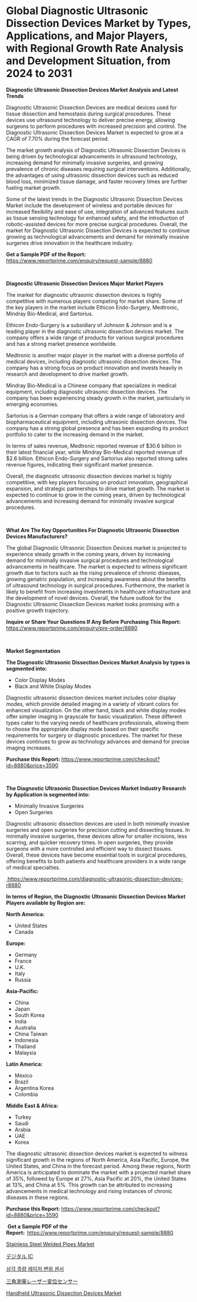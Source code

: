 <p><h1>Global Diagnostic Ultrasonic Dissection Devices Market by Types, Applications, and Major Players, with Regional Growth Rate Analysis and Development Situation, from 2024 to 2031</h1></p><p><strong>Diagnostic Ultrasonic Dissection Devices Market Analysis and Latest Trends</strong></p>
<p><p>Diagnostic Ultrasonic Dissection Devices are medical devices used for tissue dissection and hemostasis during surgical procedures. These devices use ultrasound technology to deliver precise energy, allowing surgeons to perform procedures with increased precision and control. The Diagnostic Ultrasonic Dissection Devices Market is expected to grow at a CAGR of 7.70% during the forecast period.</p><p>The market growth analysis of Diagnostic Ultrasonic Dissection Devices is being driven by technological advancements in ultrasound technology, increasing demand for minimally invasive surgeries, and growing prevalence of chronic diseases requiring surgical interventions. Additionally, the advantages of using ultrasonic dissection devices such as reduced blood loss, minimized tissue damage, and faster recovery times are further fueling market growth.</p><p>Some of the latest trends in the Diagnostic Ultrasonic Dissection Devices Market include the development of wireless and portable devices for increased flexibility and ease of use, integration of advanced features such as tissue sensing technology for enhanced safety, and the introduction of robotic-assisted devices for more precise surgical procedures. Overall, the market for Diagnostic Ultrasonic Dissection Devices is expected to continue growing as technological advancements and demand for minimally invasive surgeries drive innovation in the healthcare industry.</p></p>
<p><strong>Get a Sample PDF of the Report:&nbsp;</strong> <a href="https://www.reportprime.com/enquiry/request-sample/8880">https://www.reportprime.com/enquiry/request-sample/8880</a></p>
<p>&nbsp;</p>
<p><strong>Diagnostic Ultrasonic Dissection Devices Major Market Players</strong></p>
<p><p>The market for diagnostic ultrasonic dissection devices is highly competitive with numerous players competing for market share. Some of the key players in the market include Ethicon Endo-Surgery, Medtronic, Mindray Bio-Medical, and Sartorius.</p><p>Ethicon Endo-Surgery is a subsidiary of Johnson & Johnson and is a leading player in the diagnostic ultrasonic dissection devices market. The company offers a wide range of products for various surgical procedures and has a strong market presence worldwide.</p><p>Medtronic is another major player in the market with a diverse portfolio of medical devices, including diagnostic ultrasonic dissection devices. The company has a strong focus on product innovation and invests heavily in research and development to drive market growth.</p><p>Mindray Bio-Medical is a Chinese company that specializes in medical equipment, including diagnostic ultrasonic dissection devices. The company has been experiencing steady growth in the market, particularly in emerging economies.</p><p>Sartorius is a German company that offers a wide range of laboratory and biopharmaceutical equipment, including ultrasonic dissection devices. The company has a strong global presence and has been expanding its product portfolio to cater to the increasing demand in the market.</p><p>In terms of sales revenue, Medtronic reported revenue of $30.6 billion in their latest financial year, while Mindray Bio-Medical reported revenue of $2.6 billion. Ethicon Endo-Surgery and Sartorius also reported strong sales revenue figures, indicating their significant market presence.</p><p>Overall, the diagnostic ultrasonic dissection devices market is highly competitive, with key players focusing on product innovation, geographical expansion, and strategic partnerships to drive market growth. The market is expected to continue to grow in the coming years, driven by technological advancements and increasing demand for minimally invasive surgical procedures.</p></p>
<p>&nbsp;</p>
<p><strong>What Are The Key Opportunities For Diagnostic Ultrasonic Dissection Devices Manufacturers?</strong></p>
<p><p>The global Diagnostic Ultrasonic Dissection Devices market is projected to experience steady growth in the coming years, driven by increasing demand for minimally invasive surgical procedures and technological advancements in healthcare. The market is expected to witness significant growth due to factors such as the rising prevalence of chronic diseases, growing geriatric population, and increasing awareness about the benefits of ultrasound technology in surgical procedures. Furthermore, the market is likely to benefit from increasing investments in healthcare infrastructure and the development of novel devices. Overall, the future outlook for the Diagnostic Ultrasonic Dissection Devices market looks promising with a positive growth trajectory.</p></p>
<p><strong>Inquire or Share Your Questions If Any Before Purchasing This Report:</strong> <a href="https://www.reportprime.com/enquiry/pre-order/8880">https://www.reportprime.com/enquiry/pre-order/8880</a></p>
<p>&nbsp;</p>
<p><strong>Market Segmentation</strong></p>
<p><strong>The Diagnostic Ultrasonic Dissection Devices Market Analysis by types is segmented into:</strong></p>
<p><ul><li>Color Display Modes</li><li>Black and White Display Modes</li></ul></p>
<p><p>Diagnostic ultrasonic dissection devices market includes color display modes, which provide detailed imaging in a variety of vibrant colors for enhanced visualization. On the other hand, black and white display modes offer simpler imaging in grayscale for basic visualization. These different types cater to the varying needs of healthcare professionals, allowing them to choose the appropriate display mode based on their specific requirements for surgery or diagnostic procedures. The market for these devices continues to grow as technology advances and demand for precise imaging increases.</p></p>
<p><strong>Purchase this Report:&nbsp;</strong><a href="https://www.reportprime.com/checkout?id=8880&price=3590">https://www.reportprime.com/checkout?id=8880&price=3590</a></p>
<p>&nbsp;</p>
<p><strong>The Diagnostic Ultrasonic Dissection Devices Market Industry Research by Application is segmented into:</strong></p>
<p><ul><li>Minimally Invasive Surgeries</li><li>Open Surgeries</li></ul></p>
<p><p>Diagnostic ultrasonic dissection devices are used in both minimally invasive surgeries and open surgeries for precision cutting and dissecting tissues. In minimally invasive surgeries, these devices allow for smaller incisions, less scarring, and quicker recovery times. In open surgeries, they provide surgeons with a more controlled and efficient way to dissect tissues. Overall, these devices have become essential tools in surgical procedures, offering benefits to both patients and healthcare providers in a wide range of medical specialties.</p></p>
<p><a href="https://www.reportprime.com/diagnostic-ultrasonic-dissection-devices-r8880">&nbsp;https://www.reportprime.com/diagnostic-ultrasonic-dissection-devices-r8880</a></p>
<p><strong>In terms of Region, the Diagnostic Ultrasonic Dissection Devices Market Players available by Region are:</strong></p>
<p>
    <p> <strong> North America: </strong>
        <ul>
            <li>United States</li>
            <li>Canada</li>
        </ul>
        </p> 
    <p> <strong> Europe: </strong>
        <ul>
            <li>Germany</li>
            <li>France</li>
            <li>U.K.</li>
            <li>Italy</li>
            <li>Russia</li>
        </ul>
        </p> 
    <p> <strong> Asia-Pacific: </strong>
        <ul>
            <li>China</li>
            <li>Japan</li>
            <li>South Korea</li>
            <li>India</li>
            <li>Australia</li>
            <li>China Taiwan</li>
            <li>Indonesia</li>
            <li>Thailand</li>
            <li>Malaysia</li>
        </ul>
        </p> 
    <p> <strong> Latin America: </strong>
        <ul>
            <li>Mexico</li>
            <li>Brazil</li>
            <li>Argentina Korea</li>
            <li>Colombia</li>
        </ul>
        </p> 
    <p> <strong> Middle East & Africa: </strong>
        <ul>
            <li>Turkey</li>
            <li>Saudi</li>
            <li>Arabia</li>
            <li>UAE</li>
            <li>Korea</li>
        </ul>
    </p>
    </p>
<p><p>The diagnostic ultrasonic dissection devices market is expected to witness significant growth in the regions of North America, Asia Pacific, Europe, the United States, and China in the forecast period. Among these regions, North America is anticipated to dominate the market with a projected market share of 35%, followed by Europe at 27%, Asia Pacific at 20%, the United States at 13%, and China at 5%. This growth can be attributed to increasing advancements in medical technology and rising instances of chronic diseases in these regions.</p></p>
<p><strong>Purchase this Report: </strong><a href="https://www.reportprime.com/checkout?id=8880&price=3590">https://www.reportprime.com/checkout?id=8880&price=3590</a></p>
<p>&nbsp;<strong>Get a Sample PDF of the Report:&nbsp;&nbsp;</strong><a href="https://www.reportprime.com/enquiry/request-sample/8880">https://www.reportprime.com/enquiry/request-sample/8880</a></p>
<p><strong></strong></p>
<p><p><a href="https://issuu.com/reportprime-2/docs/stainless-steel-welded-pipes-market-size-2030.pptx">Stainless Steel Welded Pipes Market</a></p><p><a href="https://github.com/mathieurico66/Market-Research-Report-List-1/blob/main/877030035263.md">デジタル IC</a></p><p><a href="https://github.com/lkwggful07722/Market-Research-Report-List-1/blob/main/408809235257.md">삼각 측량 레이저 변위 센서</a></p><p><a href="https://github.com/ycmtqqhvk3273/Market-Research-Report-List-1/blob/main/735000835262.md">三角測量レーザー変位センサー</a></p><p><a href="https://github.com/okotobwrhuteie/Market-Research-Report-List-2/blob/main/handheld-ultrasonic-dissection-devices-market.md">Handheld Ultrasonic Dissection Devices Market</a></p></p>